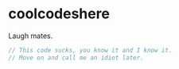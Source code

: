 # coolcodeshere
Laugh mates.

```javascript
// This code sucks, you know it and I know it.
// Move on and call me an idiot later.
```
